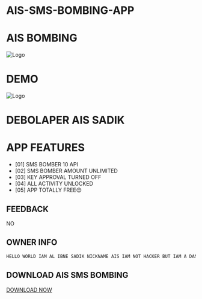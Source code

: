 # AIS-SMS-BOMBING-APP

# AIS BOMBING
 
![Logo](received_1025986074757503.webp)

# DEMO
![Logo](IMG_20220803_064631_735.jpg)


# DEBOLAPER AIS SADIK

# APP FEATURES


- [01] SMS BOMBER 10 API
- [02] SMS BOMBER AMOUNT UNLIMITED
- [03] KEY APPROVAL TURNED OFF
- [04] ALL ACTIVITY UNLOCKED 
- [05] APP TOTALLY FREE😊

## FEEDBACK
NO
    
## OWNER INFO

```javascript
HELLO WORLD IAM AL IBNE SADIK NICKNAME AIS IAM NOT HACKER BUT IAM A DANGER
````


## DOWNLOAD AIS SMS BOMBING
<a href="">DOWNLOAD NOW</a>
